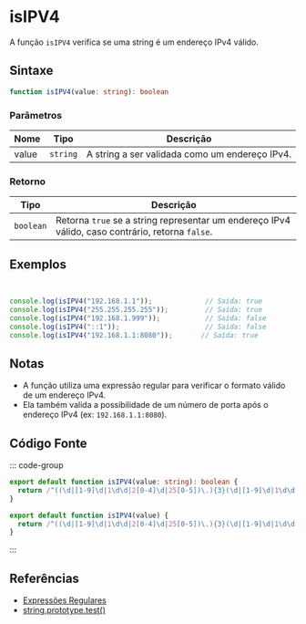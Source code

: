 # isIPV4

A função `isIPV4` verifica se uma string é um endereço IPv4 válido.

## Sintaxe

```typescript
function isIPV4(value: string): boolean
```

### Parâmetros

| Nome | Tipo     | Descrição                                |
|------|----------|------------------------------------------|
| value  | `string` | A string a ser validada como um endereço IPv4. |

### Retorno

| Tipo     | Descrição                                   |
|----------|---------------------------------------------|
| `boolean` | Retorna `true` se a string representar um endereço IPv4 válido, caso contrário, retorna `false`. |

## Exemplos

```typescript


console.log(isIPV4("192.168.1.1"));             // Saída: true
console.log(isIPV4("255.255.255.255"));         // Saída: true
console.log(isIPV4("192.168.1.999"));           // Saída: false
console.log(isIPV4("::1"));                     // Saída: false
console.log(isIPV4("192.168.1.1:8080"));       // Saída: true
```

## Notas

- A função utiliza uma expressão regular para verificar o formato válido de um endereço IPv4.
- Ela também valida a possibilidade de um número de porta após o endereço IPv4 (ex: `192.168.1.1:8080`).

## Código Fonte

::: code-group
```typescript
export default function isIPV4(value: string): boolean {
  return /^((\d|[1-9]\d|1\d\d|2[0-4]\d|25[0-5])\.){3}(\d|[1-9]\d|1\d\d|2[0-4]\d|25[0-5])(?::(?:[0-9]|[1-9][0-9]{1,3}|[1-5][0-9]{4}|6[0-4][0-9]{3}|65[0-4][0-9]{2}|655[0-2][0-9]|6553[0-5]))?$/.test(value);
}
```

```javascript
export default function isIPV4(value) {
  return /^((\d|[1-9]\d|1\d\d|2[0-4]\d|25[0-5])\.){3}(\d|[1-9]\d|1\d\d|2[0-4]\d|25[0-5])(?::(?:[0-9]|[1-9][0-9]{1,3}|[1-5][0-9]{4}|6[0-4][0-9]{3}|65[0-4][0-9]{2}|655[0-2][0-9]|6553[0-5]))?$/.test(value);
}
```
::: 

## Referências

- [Expressões Regulares](https://developer.mozilla.org/pt-BR/docs/Web/JavaScript/Guia/Express%C3%B5es_Regulares)
- [string.prototype.test()](https://developer.mozilla.org/pt-BR/docs/Web/JavaScript/Refer%C3%AAncia/Objetos/RegExp/test)